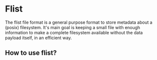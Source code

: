 # Flist
The flist file format is a general purpose format to store metadata about a (posix) filesystem. It's main goal is keeping a small file with enough information to make a complete filesystem available without the data payload itself, in an efficient way.

## How to use flist?
